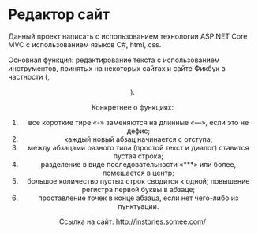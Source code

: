 # Редактор сайт
Данный проект написать с использованием технологии ASP.NET Core MVC с использованием языков C#, html, css. 

Основная функция: редактирование текста с использованием инструментов, принятых на некоторых сайтах и сайте Фикбук в частности (<tab>, <center>).

Конкретнее о функциях:

1. все короткие тире «-» заменяются на длинные «—», если это не дефис;
2. каждый новый абзац начинается с отступа;
3. между абзацами разного типа (простой текст и диалог) ставится пустая строка;
4. разделение в виде последовательности «***» или более, помещается в центр;
5. большое количество пустых строк сводится к одной;
повышение регистра первой буквы в абзаце;
6. проставление точек в конце абзаца, если нет чего-либо из пунктуации.

Ссылка на сайт: http://instories.somee.com/
